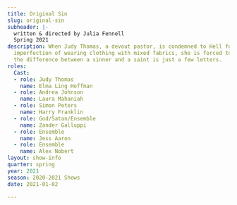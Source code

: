 ```yaml
---
title: Original Sin
slug: original-sin
subheader: |-
  written & directed by Julia Fennell
  Spring 2021
description: When Judy Thomas, a devout pastor, is condemned to Hell for her single
  imperfection of wearing clothing with mixed fabrics, she is forced to learn that
  the difference between a sinner and a saint is just a few letters.
roles:
  Cast:
  - role: Judy Thomas
    name: Elma Ling Hoffman
  - role: Andrea Johnson
    name: Laura Mahaniah
  - role: Simon Peters
    name: Harry Franklin
  - role: God/Satan/Ensemble
    name: Zander Galluppi
  - role: Ensemble
    name: Jess Aaron
  - role: Ensemble
    name: Alex Nobert
layout: show-info
quarter: spring
year: 2021
season: 2020-2021 Shows
date: 2021-01-02

---
```

